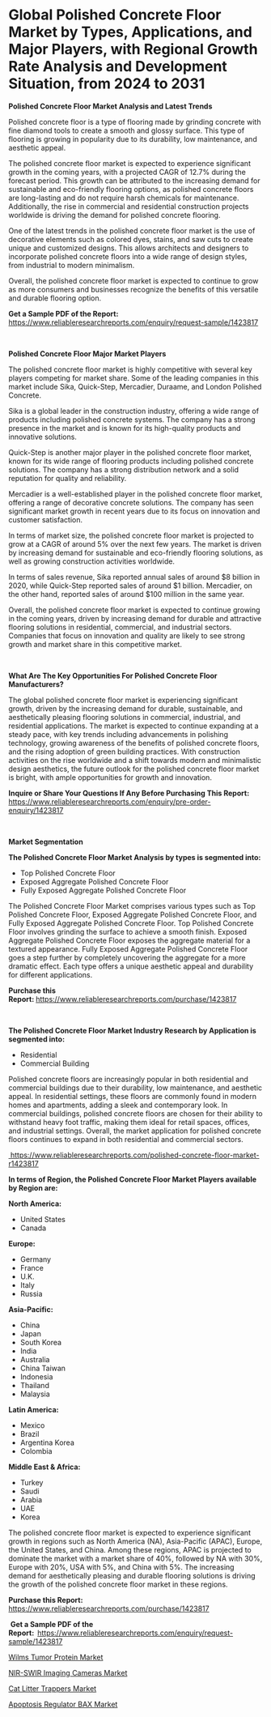 <p><h1>Global Polished Concrete Floor Market by Types, Applications, and Major Players, with Regional Growth Rate Analysis and Development Situation, from 2024 to 2031</h1></p><p><strong>Polished Concrete Floor Market Analysis and Latest Trends</strong></p>
<p><p>Polished concrete floor is a type of flooring made by grinding concrete with fine diamond tools to create a smooth and glossy surface. This type of flooring is growing in popularity due to its durability, low maintenance, and aesthetic appeal.</p><p>The polished concrete floor market is expected to experience significant growth in the coming years, with a projected CAGR of 12.7% during the forecast period. This growth can be attributed to the increasing demand for sustainable and eco-friendly flooring options, as polished concrete floors are long-lasting and do not require harsh chemicals for maintenance. Additionally, the rise in commercial and residential construction projects worldwide is driving the demand for polished concrete flooring.</p><p>One of the latest trends in the polished concrete floor market is the use of decorative elements such as colored dyes, stains, and saw cuts to create unique and customized designs. This allows architects and designers to incorporate polished concrete floors into a wide range of design styles, from industrial to modern minimalism.</p><p>Overall, the polished concrete floor market is expected to continue to grow as more consumers and businesses recognize the benefits of this versatile and durable flooring option.</p></p>
<p><strong>Get a Sample PDF of the Report:&nbsp;</strong> <a href="https://www.reliableresearchreports.com/enquiry/request-sample/1423817">https://www.reliableresearchreports.com/enquiry/request-sample/1423817</a></p>
<p>&nbsp;</p>
<p><strong>Polished Concrete Floor Major Market Players</strong></p>
<p><p>The polished concrete floor market is highly competitive with several key players competing for market share. Some of the leading companies in this market include Sika, Quick-Step, Mercadier, Duraame, and London Polished Concrete.</p><p>Sika is a global leader in the construction industry, offering a wide range of products including polished concrete systems. The company has a strong presence in the market and is known for its high-quality products and innovative solutions.</p><p>Quick-Step is another major player in the polished concrete floor market, known for its wide range of flooring products including polished concrete solutions. The company has a strong distribution network and a solid reputation for quality and reliability.</p><p>Mercadier is a well-established player in the polished concrete floor market, offering a range of decorative concrete solutions. The company has seen significant market growth in recent years due to its focus on innovation and customer satisfaction.</p><p>In terms of market size, the polished concrete floor market is projected to grow at a CAGR of around 5% over the next few years. The market is driven by increasing demand for sustainable and eco-friendly flooring solutions, as well as growing construction activities worldwide.</p><p>In terms of sales revenue, Sika reported annual sales of around $8 billion in 2020, while Quick-Step reported sales of around $1 billion. Mercadier, on the other hand, reported sales of around $100 million in the same year.</p><p>Overall, the polished concrete floor market is expected to continue growing in the coming years, driven by increasing demand for durable and attractive flooring solutions in residential, commercial, and industrial sectors. Companies that focus on innovation and quality are likely to see strong growth and market share in this competitive market.</p></p>
<p>&nbsp;</p>
<p><strong>What Are The Key Opportunities For Polished Concrete Floor Manufacturers?</strong></p>
<p><p>The global polished concrete floor market is experiencing significant growth, driven by the increasing demand for durable, sustainable, and aesthetically pleasing flooring solutions in commercial, industrial, and residential applications. The market is expected to continue expanding at a steady pace, with key trends including advancements in polishing technology, growing awareness of the benefits of polished concrete floors, and the rising adoption of green building practices. With construction activities on the rise worldwide and a shift towards modern and minimalistic design aesthetics, the future outlook for the polished concrete floor market is bright, with ample opportunities for growth and innovation.</p></p>
<p><strong>Inquire or Share Your Questions If Any Before Purchasing This Report:</strong> <a href="https://www.reliableresearchreports.com/enquiry/pre-order-enquiry/1423817">https://www.reliableresearchreports.com/enquiry/pre-order-enquiry/1423817</a></p>
<p>&nbsp;</p>
<p><strong>Market Segmentation</strong></p>
<p><strong>The Polished Concrete Floor Market Analysis by types is segmented into:</strong></p>
<p><ul><li>Top Polished Concrete Floor</li><li>Exposed Aggregate Polished Concrete Floor</li><li>Fully Exposed Aggregate Polished Concrete Floor</li></ul></p>
<p><p>The Polished Concrete Floor Market comprises various types such as Top Polished Concrete Floor, Exposed Aggregate Polished Concrete Floor, and Fully Exposed Aggregate Polished Concrete Floor. Top Polished Concrete Floor involves grinding the surface to achieve a smooth finish. Exposed Aggregate Polished Concrete Floor exposes the aggregate material for a textured appearance. Fully Exposed Aggregate Polished Concrete Floor goes a step further by completely uncovering the aggregate for a more dramatic effect. Each type offers a unique aesthetic appeal and durability for different applications.</p></p>
<p><strong>Purchase this Report:&nbsp;</strong><a href="https://www.reliableresearchreports.com/purchase/1423817">https://www.reliableresearchreports.com/purchase/1423817</a></p>
<p>&nbsp;</p>
<p><strong>The Polished Concrete Floor Market Industry Research by Application is segmented into:</strong></p>
<p><ul><li>Residential</li><li>Commercial Building</li></ul></p>
<p><p>Polished concrete floors are increasingly popular in both residential and commercial buildings due to their durability, low maintenance, and aesthetic appeal. In residential settings, these floors are commonly found in modern homes and apartments, adding a sleek and contemporary look. In commercial buildings, polished concrete floors are chosen for their ability to withstand heavy foot traffic, making them ideal for retail spaces, offices, and industrial settings. Overall, the market application for polished concrete floors continues to expand in both residential and commercial sectors.</p></p>
<p><a href="https://www.reliableresearchreports.com/polished-concrete-floor-market-r1423817">&nbsp;https://www.reliableresearchreports.com/polished-concrete-floor-market-r1423817</a></p>
<p><strong>In terms of Region, the Polished Concrete Floor Market Players available by Region are:</strong></p>
<p>
    <p> <strong> North America: </strong>
        <ul>
            <li>United States</li>
            <li>Canada</li>
        </ul>
        </p> 
    <p> <strong> Europe: </strong>
        <ul>
            <li>Germany</li>
            <li>France</li>
            <li>U.K.</li>
            <li>Italy</li>
            <li>Russia</li>
        </ul>
        </p> 
    <p> <strong> Asia-Pacific: </strong>
        <ul>
            <li>China</li>
            <li>Japan</li>
            <li>South Korea</li>
            <li>India</li>
            <li>Australia</li>
            <li>China Taiwan</li>
            <li>Indonesia</li>
            <li>Thailand</li>
            <li>Malaysia</li>
        </ul>
        </p> 
    <p> <strong> Latin America: </strong>
        <ul>
            <li>Mexico</li>
            <li>Brazil</li>
            <li>Argentina Korea</li>
            <li>Colombia</li>
        </ul>
        </p> 
    <p> <strong> Middle East & Africa: </strong>
        <ul>
            <li>Turkey</li>
            <li>Saudi</li>
            <li>Arabia</li>
            <li>UAE</li>
            <li>Korea</li>
        </ul>
    </p>
    </p>
<p><p>The polished concrete floor market is expected to experience significant growth in regions such as North America (NA), Asia-Pacific (APAC), Europe, the United States, and China. Among these regions, APAC is projected to dominate the market with a market share of 40%, followed by NA with 30%, Europe with 20%, USA with 5%, and China with 5%. The increasing demand for aesthetically pleasing and durable flooring solutions is driving the growth of the polished concrete floor market in these regions.</p></p>
<p><strong>Purchase this Report: </strong><a href="https://www.reliableresearchreports.com/purchase/1423817">https://www.reliableresearchreports.com/purchase/1423817</a></p>
<p>&nbsp;<strong>Get a Sample PDF of the Report:&nbsp;&nbsp;</strong><a href="https://www.reliableresearchreports.com/enquiry/request-sample/1423817">https://www.reliableresearchreports.com/enquiry/request-sample/1423817</a></p>
<p><strong></strong></p>
<p><p><a href="https://issuu.com/reportprime-2/docs/wilms-tumor-protein-market-size-2030.pptx">Wilms Tumor Protein Market</a></p><p><a href="https://github.com/abigailsutherland7889/Market-Research-Report-List-1/blob/main/nir-swir-imaging-cameras-market.md">NIR-SWIR Imaging Cameras Market</a></p><p><a href="https://github.com/brittnycachero596/Market-Research-Report-List-1/blob/main/cat-litter-trappers-market.md">Cat Litter Trappers Market</a></p><p><a href="https://issuu.com/reportprime-2/docs/apoptosis-regulator-bax-market-size-2030.pptx">Apoptosis Regulator BAX Market</a></p></p>